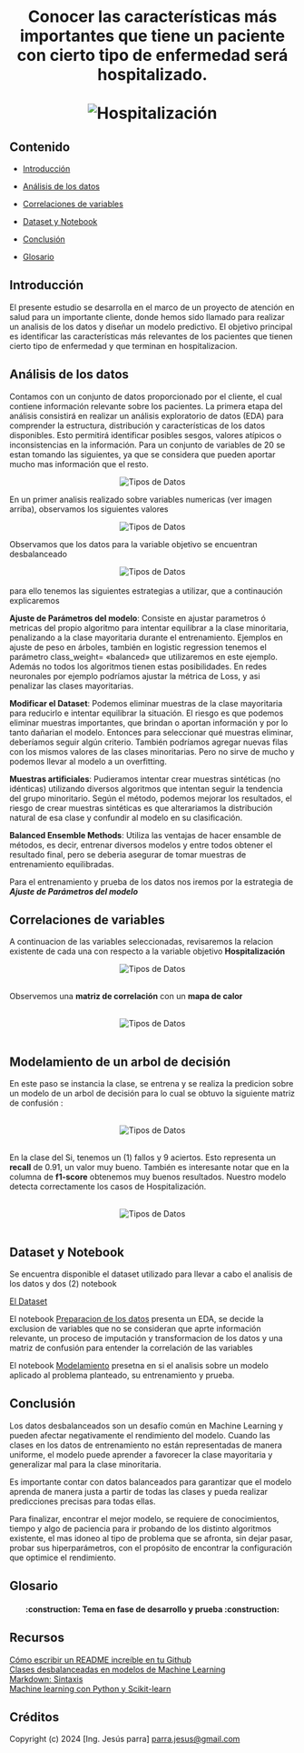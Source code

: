 <div align="center">
  <h1 align="center">
    Conocer las características más importantes que tiene un paciente con cierto tipo de enfermedad será hospitalizado.
    <br />
    <br />
      <img src="./img/hospitalizacion.jpeg" alt="Hospitalización">
  </h1>
</div>

## Contenido

* [Introducción](#Introducción)

* [Análisis de los datos](#Análisis-de-los-datos)

* [Correlaciones de variables](#Correlaciones-de-variables)

* [Dataset y Notebook](#Dataset-y-Notebook)

* [Conclusión](#Conclusión)

* [Glosario](#Glosario)

## Introducción

El presente estudio se desarrolla en el marco de un proyecto de atención en salud para un importante cliente, donde hemos sido llamado para realizar un analisis de los datos y diseñar un modelo predictivo.  El objetivo principal es identificar las características más relevantes de los pacientes que tienen cierto tipo de enfermedad y que terminan en hospitalizacion.

## Análisis de los datos

Contamos con un conjunto de datos proporcionado por el cliente, el cual contiene información relevante sobre los pacientes. La primera etapa del análisis consistirá en realizar un análisis exploratorio de datos (EDA) para comprender la estructura, distribución y características de los datos disponibles. Esto permitirá identificar posibles sesgos, valores atípicos o inconsistencias en la información. Para un conjunto de variables de 20 se estan tomando las siguientes, ya que se considera que pueden aportar mucho mas información que el resto.

<div align="center">
     <img src="./img/tdatos.png" alt="Tipos de Datos">
</div>

En un primer analisis realizado sobre variables numericas (ver imagen arriba), observamos los siguientes valores

<div align="center">
     <img src="./img/estadisticas_num.png" alt="Tipos de Datos">
</div>

Observamos que los datos para la variable objetivo se encuentran desbalanceado
<br>

<div align="center">
     <img src="./img/desbalanceo_clases.png" alt="Tipos de Datos">
</div>

<br>
para ello tenemos las siguientes estrategias a utilizar, que a continaución explicaremos

**Ajuste de Parámetros del modelo**: Consiste en ajustar parametros ó metricas del propio algoritmo para intentar equilibrar a la clase minoritaria,  penalizando a la clase mayoritaria durante el entrenamiento. Ejemplos en ajuste de peso en árboles, también en logistic regression tenemos el parámetro class_weight= «balanced» que utilizaremos en este ejemplo. Además no todos los algoritmos tienen estas posibilidades. En redes neuronales por ejemplo podríamos ajustar la métrica de Loss, y asi penalizar las clases mayoritarias.

**Modificar el Dataset**: Podemos eliminar muestras de la clase mayoritaria para reducirlo e intentar equilibrar la situación. El riesgo es que podemos eliminar muestras importantes, que brindan o aportan información y por lo tanto dañarian el modelo. Entonces para seleccionar qué muestras eliminar, deberíamos seguir algún criterio. También podríamos agregar nuevas filas con los mismos valores de las clases minoritarias. Pero no sirve de mucho y podemos llevar al modelo a un overfitting.

**Muestras artificiales**: Pudieramos intentar crear muestras sintéticas (no idénticas) utilizando diversos algoritmos que intentan seguir la tendencia del grupo minoritario. Según el método, podemos mejorar los resultados, el riesgo de crear muestras sintéticas es que alterariamos la distribución natural de esa clase y confundir al modelo en su clasificación.

**Balanced Ensemble Methods**: Utiliza las ventajas de hacer ensamble de métodos, es decir, entrenar diversos modelos y entre todos obtener el resultado final, pero se deberia asegurar de tomar muestras de entrenamiento equilibradas.

Para el entrenamiento y prueba de los datos nos iremos por la estrategia de ***Ajuste de Parámetros del modelo***

## Correlaciones de variables

A continuacion de las variables seleccionadas, revisaremos la relacion existente de cada una con respecto a la variable objetivo **Hospitalización**

<div align="center">
     <img src="./img/correlaciones.png" alt="Tipos de Datos">
</div>

<br>

Observemos una **matriz de correlación** con un **mapa de calor** 

<br>

<div align="center">
     <img src="./img/correlaciones2.png" alt="Tipos de Datos">
</div>

<br>

## Modelamiento de un arbol de decisión 

En este paso se instancia la clase, se entrena y se realiza la predicion sobre un modelo de un arbol de decisión para lo cual se obtuvo la siguiente matriz de confusión : 

<br>

<div align="center">
     <img src="./img/matriz_confusion.png" alt="Tipos de Datos">
</div>

<br>

 En la clase del Si, tenemos un (1) fallos y 9 aciertos. Esto representa un **recall** de 0.91, un valor muy bueno. También es interesante notar que en la columna de **f1-score** obtenemos muy buenos resultados. Nuestro modelo detecta correctamente los casos de Hospitalización.

<br>

<div align="center">
     <img src="./img/metricas.png" alt="Tipos de Datos">
</div>

<br>




## Dataset y Notebook

Se encuentra disponible el dataset utilizado para llevar a cabo el analisis de los datos y dos (2) notebook

[El Dataset](./Datasets/BBDD_Hospitalización.xlsx) <br>

El notebook [Preparacion de los datos](Preparacion_datos.ipynb) presenta un EDA, se decide la exclusion de variables que no se consideran que aprte información relevante, un proceso de imputación y transformacion de los datos y una matriz de confusión para entender la correlación de las variables <br>

El notebook [Modelamiento](Modelamiento.ipynb) presetna en si el analisis sobre un modelo aplicado al problema planteado, su entrenamiento y prueba.

## Conclusión

Los datos desbalanceados son un desafío común en Machine Learning y pueden afectar negativamente el rendimiento del modelo. Cuando las clases en los datos de entrenamiento no están representadas de manera uniforme, el modelo puede aprender a favorecer la clase mayoritaria y generalizar mal para la clase minoritaria.

Es importante contar con datos balanceados para garantizar que el modelo aprenda de manera justa a partir de todas las clases y pueda realizar predicciones precisas para todas ellas.

Para finalizar, encontrar el mejor modelo, se requiere de conocimientos, tiempo y algo de paciencia para ir probando de los distinto algoritmos existente, el mas idoneo al tipo de problema que se afronta, sin dejar pasar, probar sus hiperparámetros, con el propósito de encontrar la configuración que optimice el rendimiento.

## Glosario

<h4 align="center">
:construction: Tema en fase de desarrollo y prueba :construction:
</h4>

## Recursos

[Cómo escribir un README increíble en tu Github](https://www.aluracursos.com/blog/como-escribir-un-readme-increible-en-tu-github) <br>
[Clases desbalanceadas en modelos de Machine Learning](https://www.juanbarrios.com/clases-desbalanceadas/) <br>
[Markdown: Sintaxis](https://github.com/ricval/Documentacion/blob/master/Markdown/daringfireball/syntax.md) <br>
[Machine learning con Python y Scikit-learn](https://cienciadedatos.net/documentos/py06_machine_learning_python_scikitlearn.html)

## Créditos
Copyright (c) 2024 [Ing. Jesús parra] parra.jesus@gmail.com